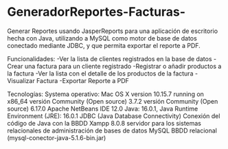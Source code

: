 # GeneradorReportes-Facturas-
Generar Reportes usando JasperReports para una aplicación de escritorio hecha con Java, utilizando a MySQL como motor de base de datos conectado mediante JDBC, y que permita exportar el reporte a PDF.

Funcionalidades:
-Ver la lista de clientes registrados en la base de datos
-Crear una factura para un cliente registrado 
-Registrar o añadir productos a la factura
-Ver la lista con el detalle de los productos de la factura
-Visualizar Factura
-Exportar Reporte a PDF

Tecnologías:
Systema operativo: Mac OS X version 10.15.7 running on x86_64
versión Community (Open source) 3.7.2
versión Community (Open source) 6.17.0
Apache NetBeans IDE 12.0
Java: 16.0.1, Java Runtime Environment (JRE): 16.0.1
JDBC (Java Database Connectivity) Conexión del código de Java con la BBDD
Xampp 8.0.8 servidor para los sistemas relacionales de administración de bases de datos MySQL
BBDD relacional (mysql-conector-java-5.1.6-bin.jar)
